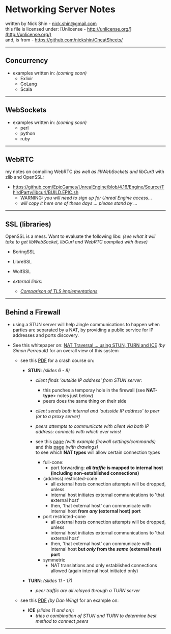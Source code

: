 # Networking Server Notes

written by Nick Shin - nick.shin@gmail.com<br>
this file is licensed under: [Unlicense - http://unlicense.org/](http://unlicense.org/)<br>
and, is from - <https://github.com/nickshin/CheatSheets/>

* * *

## Concurrency

<!--
[//] # ( https://en.wikipedia.org/wiki/List_of_concurrent_and_parallel_programming_languages )
-->

- examples written in: _(coming soon)_
	- Exlixir
	- GoLang
	- Scala

* * *

## WebSockets

- examples written in: _(coming soon)_
	- perl
	- python
	- ruby

* * *

## WebRTC

my notes on compiling WebRTC _(as well as libWebSockets and libCurl)_ with zlib and OpenSSL:
- https://github.com/EpicGames/UnrealEngine/blob/4.16/Engine/Source/ThirdParty/libcurl/BUILD.EPIC.sh
	- WARNING: _you will need to sign up for Unreal Engine access..._
	- _will copy it here one of these days ... please stand by ..._

* * *

## SSL (libraries)

OpenSSL is a mess.  Want to evaluate the following libs:
_(see what it will take to get libWebSocket, libCurl and WebRTC compiled with these)_
- BoringSSL
- LibreSSL
- WolfSSL

- _external links:_
	- _[Comparison of TLS implementations](https://en.wikipedia.org/wiki/Comparison_of_TLS_implementations)_

* * *

## Behind a Firewall

- using a STUN server will help Jingle communications to happen when parties are separated
	by a NAT, by providing a public service for IP addresses and ports discovery.

<!--
[//] # ( 	- asterisk                                                                                                     )
[//] # ( 	- ejabberd                                                                                                     )
[//] # ( 		- configure listening module:                                                                              )

[//] # ( ```erlang                                                                                                         )
[//] # ( {listen,                                                                                                          )
[//] # ( 	[                                                                                                              )
[//] # ( 		...                                                                                                        )
[//] # ( 		{ {3478, udp}, ejabberd_stun, [] },                                                                        )
[//] # ( 		{3478, ejabberd_stun, []}, %% TCP!!!                                                                       )
[//] # ( 		{5349, ejabberd_stun, [{certfile, "/etc/ejabberd/server.pem"}]}, %% TCP!!!                                 )
[//] # ( 		...                                                                                                        )
[//] # ( 	]                                                                                                              )
[//] # ( }                                                                                                                 )
[//] # ( ```                                                                                                               )

[//] # ( 		- and configure DNS SRV records properly so clients can easily discover STUN server from your XMPP domain: )

[//] # ( ```zone                                                                                                           )
[//] # ( _stun._udp   IN SRV  0 0 3478 stun.example.com.                                                                   )
[//] # ( _stun._tcp   IN SRV  0 0 3478 stun.example.com.                                                                   )
[//] # ( _stuns._tcp  IN SRV  0 0 5349 stun.example.com.                                                                   )
[//] # ( ```                                                                                                               )
-->

- See this whitepaper on:
[NAT Traversal ... using STUN, TURN and ICE](http://web.archive.org/web/20120313075557/http://www.voiptraversal.com/)
_(by Simon Perreault)_ for an overall view of this system
	- see this [PDF](http://www.viagenie.ca/publications/2008-09-24-astricon-stun-turn-ice.pdf) for a crash course on:
		- **STUN**: _(slides 6 - 8)_
			- _client finds 'outside IP address' from STUN server:_
				- this punches a temporay hole in the firewall (see **NAT-type**> notes just below)
				- peers does the same thing on their side
			- _client sends both internal and 'outsside IP address' to peer (or to a proxy server)_
			- _peers attempts to communicate with client via both IP address: connects with which ever wins!_

			- see this [page](https://wiki.asterisk.org/wiki/display/TOP/NAT+Traversal+Testing) _(with example firewall settings/commands)_<br>
				and this [page](http://wapiti.telecom-lille1.eu/commun/ens/peda/options/ST/RIO/pub/exposes/exposesrio2005ttnfa2006/butin-sutter/doc/type_nat.pdf) _(with drawings)_<br>
				to see which **NAT types** will allow certain connection types
				- full-cone:
					- port forwarding: **_all traffic_ is mapped to internal host (including non-established connections)**
				- (address) restricted-cone
					- all external hosts connection attempts will be dropped, unless
					- internal host initiates external communications to 'that external host'
					- then, 'that external host' can communicate with internal host **from _any_ (external host) port**
				- port restricted-cone
					- all external hosts connection attempts will be dropped, unless
					- internal host initiates external communications to 'that external host'
					- then, 'that external host' can communicate with internal host **but _only_ from the _same_ (external host) port**
				- symmetric
					- NAT translations and only established connections allowed (again internal host initiated only)

		- **TURN**: _(slides 11 - 17)_
			- _peer traffic are all relayed through a TURN server_

	- see this
[PDF](http://web.archive.org/web/20110304095700/http://www.interop.com/lasvegas/2006/presentations/downloads/session-border-controllers-d-wing.pdf)
_(by Dan Wing)_ for an example on:
		- **ICE** _(slides 11 and on)_:
			- _tries a combination of STUN and TURN to determine best method to connect peers_

* * *

